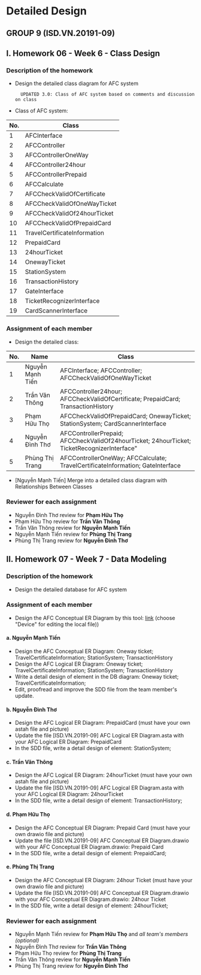 # Detailed Design #
## GROUP 9 (ISD.VN.20191-09) ##

## I. Homework 06 - Week 6 - Class Design ##
### Description of the homework ###
* Design the detailed class diagram for AFC system

        UPDATED 3.0: Class of AFC system based on comments and discussion on class
* Class of AFC system:

|No.|Class|
|---|-----|
|1|AFCInterface|
|2|AFCController|
|3|AFCControllerOneWay|
|4|AFCController24hour|
|5|AFCControllerPrepaid|
|6|AFCCalculate|
|7|AFCCheckValidOfCertificate|
|8|AFCCheckValidOfOneWayTicket|
|9|AFCCheckValidOf24hourTicket|
|10|AFCCheckValidOfPrepaidCard|
|11|TravelCertificateInformation|
|12|PrepaidCard|
|13|24hourTicket|
|14|OnewayTicket|
|15|StationSystem|
|16|TransactionHistory|
|17|GateInterface|
|18|TicketRecognizerInterface|
|19|CardScannerInterface|

### Assignment of each member ###
* Design the detailed class:

|No.|Name|Class|
|---|----|-----|
|1|Nguyễn Mạnh Tiến|AFCInterface; AFCController; AFCCheckValidOfOneWayTicket|
|2|Trần Văn Thông|AFCController24hour; AFCCheckValidOfCertificate; PrepaidCard; TransactionHistory|
|3|Phạm Hữu Thọ|AFCCheckValidOfPrepaidCard; OnewayTicket; StationSystem; CardScannerInterface|
|4|Nguyễn Đình Thơ|AFCControllerPrepaid; AFCCheckValidOf24hourTicket; 24hourTicket; TicketRecognizerInterface"
|5|Phùng Thị Trang|AFCControllerOneWay; AFCCalculate; TravelCertificateInformation; GateInterface|

* [Nguyễn Mạnh Tiến] Merge into a detailed class diagram with Relationships Between Classes
### Reviewer for each assignment  ###
* Nguyễn Đình Thơ review for **Phạm Hữu Thọ**
* Phạm Hữu Thọ review for **Trần Văn Thông**
* Trần Văn Thông review for **Nguyễn Mạnh Tiến**
* Nguyễn Mạnh Tiến review for **Phùng Thị Trang**
* Phùng Thị Trang review for **Nguyễn Đình Thơ**

## II. Homework 07 - Week 7 - Data Modeling ##
### Description of the homework ###
* Design the detailed database for AFC system

### Assignment of each member ###
* Design the AFC Conceptual ER Diagram by this tool: [link](https://www.draw.io/) (choose "Device" for editing the local file))
#### a. Nguyễn Mạnh Tiến ####
* Design the AFC Conceptual ER Diagram: Oneway ticket; TravelCertificateInformation; StationSystem; TransactionHistory
* Design the AFC Logical ER Diagram: Oneway ticket; TravelCertificateInformation; StationSystem; TransactionHistory
* Write a detail design of element in the DB diagram: Oneway ticket; TravelCertificateInformation;
* Edit, proofread and improve the SDD file from the team member's update.
#### b. Nguyễn Đình Thơ ####
* Design the AFC Logical ER Diagram: PrepaidCard (must have your own astah file and picture)
* Update the file [ISD.VN.20191-09] AFC Logical ER Diagram.asta with your AFC Logical ER Diagram: PrepaidCard
* In the SDD file, write a detail design of element: StationSystem;

#### c. Trần Văn Thông ####
* Design the AFC Logical ER Diagram: 24hourTicket (must have your own astah file and picture)
* Update the file [ISD.VN.20191-09] AFC Logical ER Diagram.asta with your AFC Logical ER Diagram: 24hourTicket
* In the SDD file, write a detail design of element: TransactionHistory;

#### d. Phạm Hữu Thọ ####
* Design the AFC Conceptual ER Diagram: Prepaid Card (must have your own drawio file and picture)
* Update the file [ISD.VN.20191-09] AFC Conceptual ER Diagram.drawio with your AFC Conceptual ER Diagram.drawio: Prepaid Card
* In the SDD file, write a detail design of element: PrepaidCard;

#### e. Phùng Thị Trang ####
* Design the AFC Conceptual ER Diagram: 24hour Ticket (must have your own drawio file and picture)
* Update the file [ISD.VN.20191-09] AFC Conceptual ER Diagram.drawio with your AFC Conceptual ER Diagram.drawio: 24hour Ticket
* In the SDD file, write a detail design of element: 24hourTicket;

### Reviewer for each assignment  ###
* Nguyễn Mạnh Tiến review for **Phạm Hữu Thọ** and *all team's members (optional)*
* Nguyễn Đình Thơ review for **Trần Văn Thông**
* Phạm Hữu Thọ review for **Phùng Thị Trang**
* Trần Văn Thông review for **Nguyễn Mạnh Tiến**
* Phùng Thị Trang review for **Nguyễn Đình Thơ**